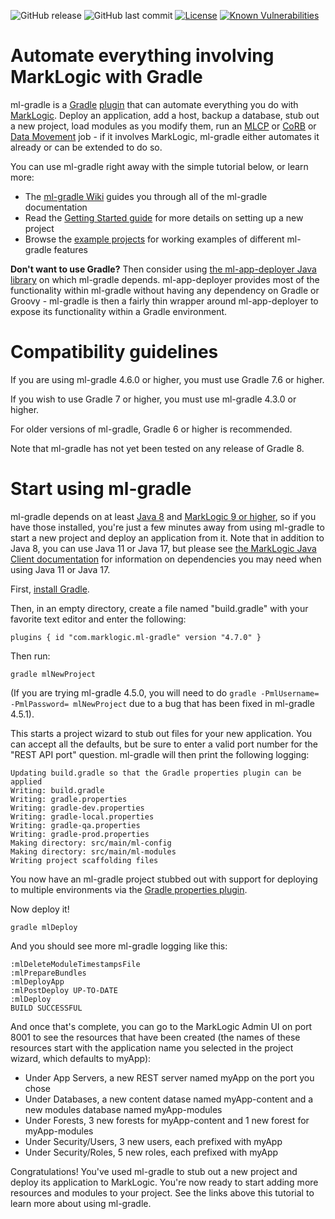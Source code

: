 ![GitHub release](https://img.shields.io/github/release/marklogic/ml-gradle.svg)
![GitHub last commit](https://img.shields.io/github/last-commit/marklogic/ml-gradle.svg)
[![License](https://img.shields.io/badge/License-Apache%202.0-blue.svg)](https://opensource.org/licenses/Apache-2.0)
[![Known Vulnerabilities](https://snyk.io/test/github/marklogic/ml-gradle/badge.svg)](https://snyk.io/test/github/marklogic/ml-gradle)

Automate everything involving MarkLogic with Gradle
=========

ml-gradle is a [Gradle](https://gradle.org/) [plugin](https://docs.gradle.org/current/userguide/plugins.html) that can automate everything
you do with [MarkLogic](https://www.marklogic.com/). Deploy an application, add a host, backup a database, stub out a new project, load modules as you modify them, 
run an [MLCP](https://developer.marklogic.com/products/mlcp) or [CoRB](https://developer.marklogic.com/code/corb) 
or [Data Movement](http://docs.marklogic.com/guide/java/data-movement) job - if it involves MarkLogic, 
ml-gradle either automates it already or can be extended to do so. 

You can use ml-gradle right away with the simple tutorial below, or learn more:

- The [ml-gradle Wiki](https://github.com/marklogic/ml-gradle/wiki) guides you through all of the ml-gradle documentation
- Read the [Getting Started guide](https://github.com/marklogic/ml-gradle/wiki/Getting-started) for more details on setting up a new project
- Browse the [example projects](https://github.com/marklogic/ml-gradle/tree/master/examples) for working examples of different ml-gradle features

**Don't want to use Gradle?** Then consider using [the ml-app-deployer Java library](https://github.com/marklogic/ml-app-deployer) 
on which ml-gradle depends. ml-app-deployer provides most of the functionality within ml-gradle without having any dependency on Gradle or 
Groovy - ml-gradle is then a fairly thin wrapper around ml-app-deployer to expose its functionality within a Gradle environment.

Compatibility guidelines
=========

If you are using ml-gradle 4.6.0 or higher, you must use Gradle 7.6 or higher. 

If you wish to use Gradle 7 or higher, you must use ml-gradle 4.3.0 or higher.

For older versions of ml-gradle, Gradle 6 or higher is recommended.

Note that ml-gradle has not yet been tested on any release of Gradle 8. 


Start using ml-gradle
=========

ml-gradle depends on at least [Java 8](https://java.com/en/download/) and [MarkLogic 9 or higher](https://developer.marklogic.com/products), 
so if you have those installed, you're just a few minutes away from using ml-gradle to start a new project and deploy an 
application from it. Note that in addition to Java 8, you can use Java 11 or Java 17, but please see 
[the MarkLogic Java Client documentation](https://github.com/marklogic/java-client-api) for information on dependencies
you may need when using Java 11 or Java 17. 

First, [install Gradle](https://gradle.org/install/). 

Then, in an empty directory, create a file named "build.gradle" with your favorite text editor and enter the following:

    plugins { id "com.marklogic.ml-gradle" version "4.7.0" }
    
Then run:

    gradle mlNewProject

(If you are trying ml-gradle 4.5.0, you will need to do `gradle -PmlUsername= -PmlPassword= mlNewProject` 
due to a bug that has been fixed in ml-gradle 4.5.1).

This starts a project wizard to stub out files for your new application. You can accept all the defaults, but be sure to
enter a valid port number for the "REST API port" question. ml-gradle will then print the following logging:

    Updating build.gradle so that the Gradle properties plugin can be applied
    Writing: build.gradle
    Writing: gradle.properties
    Writing: gradle-dev.properties
    Writing: gradle-local.properties
    Writing: gradle-qa.properties
    Writing: gradle-prod.properties
    Making directory: src/main/ml-config
    Making directory: src/main/ml-modules
    Writing project scaffolding files

You now have an ml-gradle project stubbed out with support for deploying to multiple environments via the 
[Gradle properties plugin](https://github.com/stevesaliman/gradle-properties-plugin). 

Now deploy it!

    gradle mlDeploy
    
And you should see more ml-gradle logging like this:

    :mlDeleteModuleTimestampsFile
    :mlPrepareBundles
    :mlDeployApp
    :mlPostDeploy UP-TO-DATE
    :mlDeploy
    BUILD SUCCESSFUL

And once that's complete, you can go to the MarkLogic Admin UI on port 8001 to see the resources that have been created 
(the names of these resources start with the application name you selected in the project wizard, which defaults to myApp):

- Under App Servers, a new REST server named myApp on the port you chose
- Under Databases, a new content datase named myApp-content and a new modules database named myApp-modules
- Under Forests, 3 new forests for myApp-content and 1 new forest for myApp-modules
- Under Security/Users, 3 new users, each prefixed with myApp
- Under Security/Roles, 5 new roles, each prefixed with myApp

Congratulations! You've used ml-gradle to stub out a new project and deploy its application to MarkLogic. You're now 
ready to start adding more resources and modules to your project. See the links above this tutorial to learn
more about using ml-gradle. 
